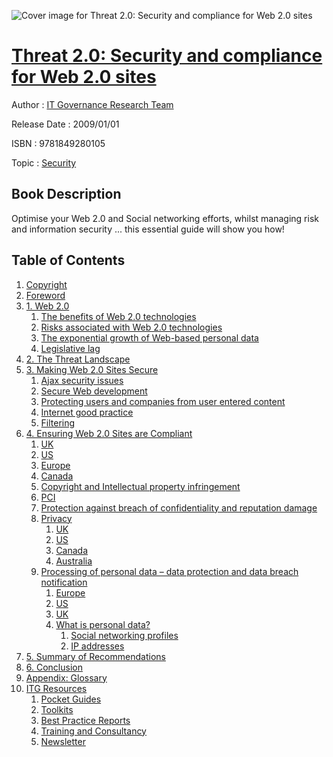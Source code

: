 ![Cover image for Threat 2.0: Security and compliance for Web 2.0 sites](https://imgdetail.ebookreading.net/cover/cover/security/EB9781849280105.jpg)

[Threat 2.0: Security and compliance for Web 2.0 sites](https://ebookreading.net/view/book/Threat+2.0%3A+Security+and+compliance+for+Web+2.0+sites-EB9781849280105_1.html "Threat 2.0: Security and compliance for Web 2.0 sites")
====================================================================================================================

Author : [IT Governance Research Team](https://ebookreading.net/search/author/IT+Governance+Research+Team)

Release Date : 2009/01/01

ISBN : 9781849280105

Topic : [Security](https://ebookreading.net/search/category/security)

Book Description
-----------------

Optimise your Web 2.0 and Social networking efforts, whilst managing risk and information security ... this essential guide will show you how!
              
Table of Contents
-----------------

1. [Copyright](https://ebookreading.net/view/book/Threat+2.0%3A+Security+and+compliance+for+Web+2.0+sites-EB9781849280105_1.html)
1. [Foreword](https://ebookreading.net/view/book/Threat+2.0%3A+Security+and+compliance+for+Web+2.0+sites-EB9781849280105_2.html)
1. [1. Web 2.0](https://ebookreading.net/view/book/Threat+2.0%3A+Security+and+compliance+for+Web+2.0+sites-EB9781849280105_3.html)
    1. [The benefits of Web 2.0 technologies](https://ebookreading.net/view/book/Threat+2.0%3A+Security+and+compliance+for+Web+2.0+sites-EB9781849280105_3.html#ch01lev1sec1)
    1. [Risks associated with Web 2.0 technologies](https://ebookreading.net/view/book/Threat+2.0%3A+Security+and+compliance+for+Web+2.0+sites-EB9781849280105_3.html#ch01lev1sec2)
    1. [The exponential growth of Web-based personal data](https://ebookreading.net/view/book/Threat+2.0%3A+Security+and+compliance+for+Web+2.0+sites-EB9781849280105_3.html#ch01lev1sec3)
    1. [Legislative lag](https://ebookreading.net/view/book/Threat+2.0%3A+Security+and+compliance+for+Web+2.0+sites-EB9781849280105_3.html#ch01lev1sec4)
1. [2. The Threat Landscape](https://ebookreading.net/view/book/Threat+2.0%3A+Security+and+compliance+for+Web+2.0+sites-EB9781849280105_4.html)
1. [3. Making Web 2.0 Sites Secure](https://ebookreading.net/view/book/Threat+2.0%3A+Security+and+compliance+for+Web+2.0+sites-EB9781849280105_5.html)
    1. [Ajax security issues](https://ebookreading.net/view/book/Threat+2.0%3A+Security+and+compliance+for+Web+2.0+sites-EB9781849280105_5.html#ch03lev1sec1)
    1. [Secure Web development](https://ebookreading.net/view/book/Threat+2.0%3A+Security+and+compliance+for+Web+2.0+sites-EB9781849280105_5.html#ch03lev1sec2)
    1. [Protecting users and companies from user entered content](https://ebookreading.net/view/book/Threat+2.0%3A+Security+and+compliance+for+Web+2.0+sites-EB9781849280105_5.html#ch03lev1sec3)
    1. [Internet good practice](https://ebookreading.net/view/book/Threat+2.0%3A+Security+and+compliance+for+Web+2.0+sites-EB9781849280105_5.html#ch03lev1sec4)
    1. [Filtering](https://ebookreading.net/view/book/Threat+2.0%3A+Security+and+compliance+for+Web+2.0+sites-EB9781849280105_5.html#ch03lev1sec5)
1. [4. Ensuring Web 2.0 Sites are Compliant](https://ebookreading.net/view/book/Threat+2.0%3A+Security+and+compliance+for+Web+2.0+sites-EB9781849280105_6.html)
    1. [UK](https://ebookreading.net/view/book/Threat+2.0%3A+Security+and+compliance+for+Web+2.0+sites-EB9781849280105_6.html#ch04lev1sec1)
    1. [US](https://ebookreading.net/view/book/Threat+2.0%3A+Security+and+compliance+for+Web+2.0+sites-EB9781849280105_6.html#ch04lev1sec2)
    1. [Europe](https://ebookreading.net/view/book/Threat+2.0%3A+Security+and+compliance+for+Web+2.0+sites-EB9781849280105_6.html#ch04lev1sec3)
    1. [Canada](https://ebookreading.net/view/book/Threat+2.0%3A+Security+and+compliance+for+Web+2.0+sites-EB9781849280105_6.html#ch04lev1sec4)
    1. [Copyright and Intellectual property infringement](https://ebookreading.net/view/book/Threat+2.0%3A+Security+and+compliance+for+Web+2.0+sites-EB9781849280105_6.html#ch04lev1sec5)
    1. [PCI](https://ebookreading.net/view/book/Threat+2.0%3A+Security+and+compliance+for+Web+2.0+sites-EB9781849280105_6.html#ch04lev1sec6)
    1. [Protection against breach of confidentiality and reputation damage](https://ebookreading.net/view/book/Threat+2.0%3A+Security+and+compliance+for+Web+2.0+sites-EB9781849280105_6.html#ch04lev1sec7)
    1. [Privacy](https://ebookreading.net/view/book/Threat+2.0%3A+Security+and+compliance+for+Web+2.0+sites-EB9781849280105_6.html#ch04lev1sec8)
        1. [UK](https://ebookreading.net/view/book/Threat+2.0%3A+Security+and+compliance+for+Web+2.0+sites-EB9781849280105_6.html#ch04lev2sec1)
        1. [US](https://ebookreading.net/view/book/Threat+2.0%3A+Security+and+compliance+for+Web+2.0+sites-EB9781849280105_6.html#ch04lev2sec2)
        1. [Canada](https://ebookreading.net/view/book/Threat+2.0%3A+Security+and+compliance+for+Web+2.0+sites-EB9781849280105_6.html#ch04lev2sec3)
        1. [Australia](https://ebookreading.net/view/book/Threat+2.0%3A+Security+and+compliance+for+Web+2.0+sites-EB9781849280105_6.html#ch04lev2sec4)
    1. [Processing of personal data – data protection and data breach notification](https://ebookreading.net/view/book/Threat+2.0%3A+Security+and+compliance+for+Web+2.0+sites-EB9781849280105_6.html#ch04lev1sec9)
        1. [Europe](https://ebookreading.net/view/book/Threat+2.0%3A+Security+and+compliance+for+Web+2.0+sites-EB9781849280105_6.html#ch04lev2sec5)
        1. [US](https://ebookreading.net/view/book/Threat+2.0%3A+Security+and+compliance+for+Web+2.0+sites-EB9781849280105_6.html#ch04lev2sec6)
        1. [UK](https://ebookreading.net/view/book/Threat+2.0%3A+Security+and+compliance+for+Web+2.0+sites-EB9781849280105_6.html#ch04lev2sec7)
        1. [What is personal data?](https://ebookreading.net/view/book/Threat+2.0%3A+Security+and+compliance+for+Web+2.0+sites-EB9781849280105_6.html#ch04lev2sec8)
            1. [Social networking profiles](https://ebookreading.net/view/book/Threat+2.0%3A+Security+and+compliance+for+Web+2.0+sites-EB9781849280105_6.html#ch04lev3sec1)
            1. [IP addresses](https://ebookreading.net/view/book/Threat+2.0%3A+Security+and+compliance+for+Web+2.0+sites-EB9781849280105_6.html#ch04lev3sec2)
1. [5. Summary of Recommendations](https://ebookreading.net/view/book/Threat+2.0%3A+Security+and+compliance+for+Web+2.0+sites-EB9781849280105_7.html)
1. [6. Conclusion](https://ebookreading.net/view/book/Threat+2.0%3A+Security+and+compliance+for+Web+2.0+sites-EB9781849280105_8.html)
1. [Appendix: Glossary](https://ebookreading.net/view/book/Threat+2.0%3A+Security+and+compliance+for+Web+2.0+sites-EB9781849280105_9.html)
1. [ITG Resources](https://ebookreading.net/view/book/Threat+2.0%3A+Security+and+compliance+for+Web+2.0+sites-EB9781849280105_10.html)
    1. [Pocket Guides](https://ebookreading.net/view/book/Threat+2.0%3A+Security+and+compliance+for+Web+2.0+sites-EB9781849280105_10.html#app02lev1sec1)
    1. [Toolkits](https://ebookreading.net/view/book/Threat+2.0%3A+Security+and+compliance+for+Web+2.0+sites-EB9781849280105_10.html#app02lev1sec2)
    1. [Best Practice Reports](https://ebookreading.net/view/book/Threat+2.0%3A+Security+and+compliance+for+Web+2.0+sites-EB9781849280105_10.html#app02lev1sec3)
    1. [Training and Consultancy](https://ebookreading.net/view/book/Threat+2.0%3A+Security+and+compliance+for+Web+2.0+sites-EB9781849280105_10.html#app02lev1sec4)
    1. [Newsletter](https://ebookreading.net/view/book/Threat+2.0%3A+Security+and+compliance+for+Web+2.0+sites-EB9781849280105_10.html#app02lev1sec5)
